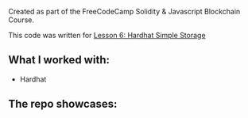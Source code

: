 Created as part of the FreeCodeCamp Solidity & Javascript Blockchain Course.

This code was written for [Lesson 6: Hardhat Simple Storage](https://www.youtube.com/watch?v=gyMwXuJrbJQ&t=30017s)

## What I worked with:

- Hardhat

## The repo showcases:
